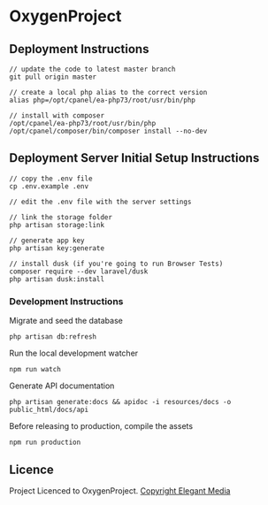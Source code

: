 # OxygenProject

## Deployment Instructions

```
// update the code to latest master branch
git pull origin master

// create a local php alias to the correct version
alias php=/opt/cpanel/ea-php73/root/usr/bin/php

// install with composer
/opt/cpanel/ea-php73/root/usr/bin/php /opt/cpanel/composer/bin/composer install --no-dev
```

## Deployment Server Initial Setup Instructions

```
// copy the .env file
cp .env.example .env

// edit the .env file with the server settings

// link the storage folder
php artisan storage:link

// generate app key
php artisan key:generate

// install dusk (if you're going to run Browser Tests)
composer require --dev laravel/dusk
php artisan dusk:install
```

### Development Instructions

Migrate and seed the database
```
php artisan db:refresh
```

Run the local development watcher
```
npm run watch
```

Generate API documentation
```
php artisan generate:docs && apidoc -i resources/docs -o public_html/docs/api
```

Before releasing to production, compile the assets
```
npm run production
```

## Licence

Project Licenced to OxygenProject. [Copyright Elegant Media](https://www.elegantmedia.com.au)